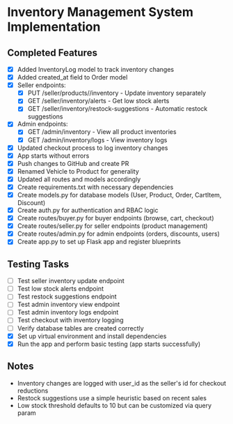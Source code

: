 # Inventory Management System Implementation

## Completed Features
- [x] Added InventoryLog model to track inventory changes
- [x] Added created_at field to Order model
- [x] Seller endpoints:
  - [x] PUT /seller/products/<id>/inventory - Update inventory separately
  - [x] GET /seller/inventory/alerts - Get low stock alerts
  - [x] GET /seller/inventory/restock-suggestions - Automatic restock suggestions
- [x] Admin endpoints:
  - [x] GET /admin/inventory - View all product inventories
  - [x] GET /admin/inventory/logs - View inventory logs
- [x] Updated checkout process to log inventory changes
- [x] App starts without errors
- [x] Push changes to GitHub and create PR
- [x] Renamed Vehicle to Product for generality
- [x] Updated all routes and models accordingly
- [x] Create requirements.txt with necessary dependencies
- [x] Create models.py for database models (User, Product, Order, CartItem, Discount)
- [x] Create auth.py for authentication and RBAC logic
- [x] Create routes/buyer.py for buyer endpoints (browse, cart, checkout)
- [x] Create routes/seller.py for seller endpoints (product management)
- [x] Create routes/admin.py for admin endpoints (orders, discounts, users)
- [x] Create app.py to set up Flask app and register blueprints

## Testing Tasks
- [ ] Test seller inventory update endpoint
- [ ] Test low stock alerts endpoint
- [ ] Test restock suggestions endpoint
- [ ] Test admin inventory view endpoint
- [ ] Test admin inventory logs endpoint
- [ ] Test checkout with inventory logging
- [ ] Verify database tables are created correctly
- [x] Set up virtual environment and install dependencies
- [x] Run the app and perform basic testing (app starts successfully)

## Notes
- Inventory changes are logged with user_id as the seller's id for checkout reductions
- Restock suggestions use a simple heuristic based on recent sales
- Low stock threshold defaults to 10 but can be customized via query param
